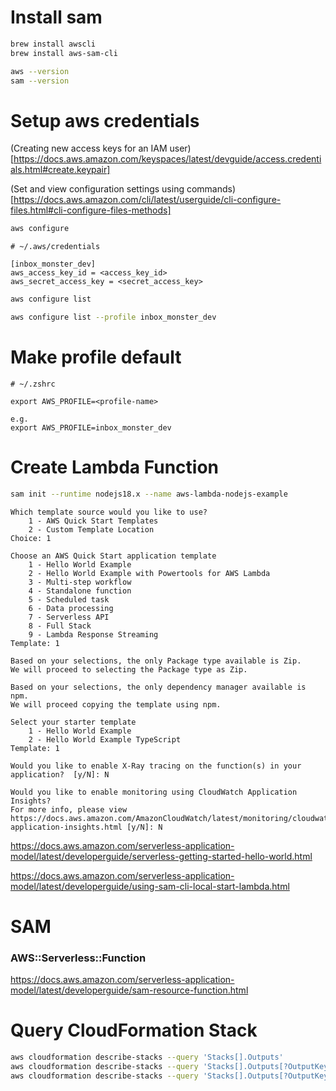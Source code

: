 # Install sam

```sh
brew install awscli
brew install aws-sam-cli

aws --version
sam --version
```

# Setup aws credentials

(Creating new access keys for an IAM user)[https://docs.aws.amazon.com/keyspaces/latest/devguide/access.credentials.html#create.keypair]

(Set and view configuration settings using commands)[https://docs.aws.amazon.com/cli/latest/userguide/cli-configure-files.html#cli-configure-files-methods]

```sh
aws configure
```

```
# ~/.aws/credentials

[inbox_monster_dev]
aws_access_key_id = <access_key_id>
aws_secret_access_key = <secret_access_key>
```

```sh
aws configure list

aws configure list --profile inbox_monster_dev
```

# Make profile default

```
# ~/.zshrc

export AWS_PROFILE=<profile-name>

e.g.
export AWS_PROFILE=inbox_monster_dev
```

# Create Lambda Function

```sh
sam init --runtime nodejs18.x --name aws-lambda-nodejs-example
```

```
Which template source would you like to use?
	1 - AWS Quick Start Templates
	2 - Custom Template Location
Choice: 1

Choose an AWS Quick Start application template
	1 - Hello World Example
	2 - Hello World Example with Powertools for AWS Lambda
	3 - Multi-step workflow
	4 - Standalone function
	5 - Scheduled task
	6 - Data processing
	7 - Serverless API
	8 - Full Stack
	9 - Lambda Response Streaming
Template: 1

Based on your selections, the only Package type available is Zip.
We will proceed to selecting the Package type as Zip.

Based on your selections, the only dependency manager available is npm.
We will proceed copying the template using npm.

Select your starter template
	1 - Hello World Example
	2 - Hello World Example TypeScript
Template: 1

Would you like to enable X-Ray tracing on the function(s) in your application?  [y/N]: N

Would you like to enable monitoring using CloudWatch Application Insights?
For more info, please view https://docs.aws.amazon.com/AmazonCloudWatch/latest/monitoring/cloudwatch-application-insights.html [y/N]: N
```

https://docs.aws.amazon.com/serverless-application-model/latest/developerguide/serverless-getting-started-hello-world.html

https://docs.aws.amazon.com/serverless-application-model/latest/developerguide/using-sam-cli-local-start-lambda.html

# SAM

### AWS::Serverless::Function

https://docs.aws.amazon.com/serverless-application-model/latest/developerguide/sam-resource-function.html

# Query CloudFormation Stack

```sh
aws cloudformation describe-stacks --query 'Stacks[].Outputs'
aws cloudformation describe-stacks --query 'Stacks[].Outputs[?OutputKey==`SqsLambdaSqs`]'
aws cloudformation describe-stacks --query 'Stacks[].Outputs[?OutputKey==`SqsLambdaSqs`].OutputValue[]'
```
